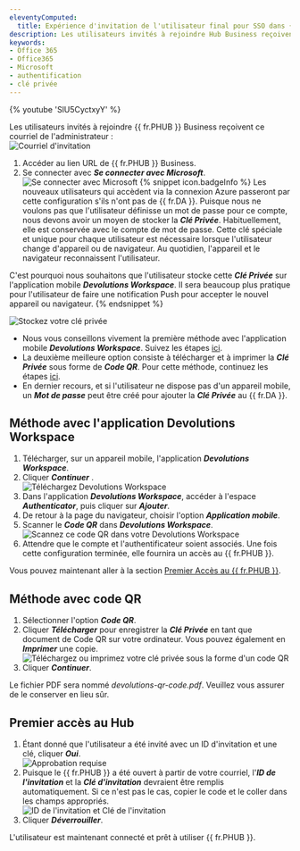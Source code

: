 ```yaml
---
eleventyComputed:
  title: Expérience d'invitation de l'utilisateur final pour SSO dans {{ fr.PHUB }} Business
description: Les utilisateurs invités à rejoindre Hub Business reçoivent un courriel de l'administrateur.
keywords:
- Office 365
- Office365
- Microsoft
- authentification
- clé privée
---
```

{% youtube 'SlU5CyctxyY' %}  

Les utilisateurs invités à rejoindre {{ fr.PHUB }} Business reçoivent ce courriel de l'administrateur :  
![Courriel d'invitation](https://webdevolutions.azureedge.net/docs/fr/hub/Hub4170.png)

1. Accéder au lien URL de {{ fr.PHUB }} Business. 
1. Se connecter avec ***Se connecter avec Microsoft***.  
![Se connecter avec Microsoft](https://webdevolutions.azureedge.net/docs/fr/hub/Hub4090.png)
{% snippet icon.badgeInfo %} 
Les nouveaux utilisateurs qui accèdent via la connexion Azure passeront par cette configuration s'ils n'ont pas de {{ fr.DA }}. Puisque nous ne voulons pas que l'utilisateur définisse un mot de passe pour ce compte, nous devons avoir un moyen de stocker la ***Clé Privée***. Habituellement, elle est conservée avec le compte de mot de passe. Cette clé spéciale et unique pour chaque utilisateur est nécessaire lorsque l'utilisateur change d'appareil ou de navigateur. Au quotidien, l'appareil et le navigateur reconnaissent l'utilisateur.

C'est pourquoi nous souhaitons que l'utilisateur stocke cette ***Clé Privée*** sur l'application mobile ***Devolutions Workspace***. Il sera beaucoup plus pratique pour l'utilisateur de faire une notification Push pour accepter le nouvel appareil ou navigateur. 
{% endsnippet %}  
 
![Stockez votre clé privée](https://webdevolutions.azureedge.net/docs/fr/hub/Hub4176.png) 
* Nous vous conseillons vivement la première méthode avec l'application mobile ***Devolutions Workspace***. Suivez les étapes [ici](#méthode-avec-application-devolutions-workspace).  
* La deuxième meilleure option consiste à télécharger et à imprimer la ***Clé Privée*** sous forme de ***Code QR***. Pour cette méthode, continuez les étapes [ici](#méthode-avec-code-qr).  
* En dernier recours, et si l'utilisateur ne dispose pas d'un appareil mobile, un ***Mot de passe*** peut être créé pour ajouter la ***Clé Privée*** au {{ fr.DA }}. 

## Méthode avec l'application Devolutions Workspace 

1. Télécharger, sur un appareil mobile, l'application ***Devolutions Workspace***. 
1. Cliquer ***Continuer*** .  
![Téléchargez Devolutions Workspace](https://webdevolutions.azureedge.net/docs/fr/hub/Hub4177.png) 
3. Dans l'application ***Devolutions Workspace***, accéder à l'espace ***Authenticator***, puis cliquer sur ***Ajouter***. 
1. De retour à la page du navigateur, choisir l'option ***Application mobile***. 
1. Scanner le ***Code QR*** dans ***Devolutions Workspace***.  
![Scannez ce code QR dans votre Devolutions Workspace](https://webdevolutions.azureedge.net/docs/fr/hub/Hub4178.png) 
6. Attendre que le compte et l'authentificateur soient associés. Une fois cette configuration terminée, elle fournira un accès au {{ fr.PHUB }}.  

Vous pouvez maintenant aller à la section [Premier Accès au {{ fr.PHUB }}](#premier-accès-au-hub). 

## Méthode avec code QR

1. Sélectionner l'option ***Code QR***. 
1. Cliquer ***Télécharger*** pour enregistrer la ***Clé Privée*** en tant que document de Code QR sur votre ordinateur. Vous pouvez également en ***Imprimer*** une copie.  
![Téléchargez ou imprimez votre clé privée sous la forme d'un code QR](https://webdevolutions.azureedge.net/docs/fr/hub/Hub4179.png) 
3. Cliquer ***Continuer***.  

Le fichier PDF sera nommé *devolutions-qr-code.pdf*. Veuillez vous assurer de le conserver en lieu sûr. 

## Premier accès au Hub 

1. Étant donné que l'utilisateur a été invité avec un ID d'invitation et une clé, cliquer ***Oui***.  
![Approbation requise](https://webdevolutions.azureedge.net/docs/fr/hub/Hub4171.png) 
2. Puisque le {{ fr.PHUB }} a été ouvert à partir de votre courriel, l'***ID de l'invitation*** et la ***Clé d'invitation*** devraient être remplis automatiquement. Si ce n'est pas le cas, copier le code et le coller dans les champs appropriés.  
![ID de l'invitation et Clé de l'invitation](https://webdevolutions.azureedge.net/docs/fr/hub/Hub4172.png) 
3. Cliquer ***Déverrouiller***.  

L'utilisateur est maintenant connecté et prêt à utiliser {{ fr.PHUB }}. 

